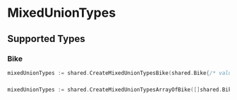 # MixedUnionTypes


## Supported Types

### Bike

```go
mixedUnionTypes := shared.CreateMixedUnionTypesBike(shared.Bike{/* values here */})
```

### 

```go
mixedUnionTypes := shared.CreateMixedUnionTypesArrayOfBike([]shared.Bike{/* values here */})
```

